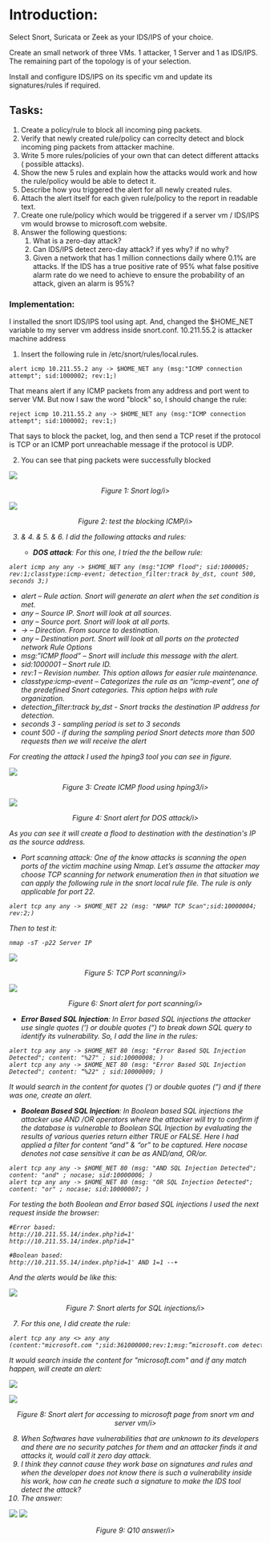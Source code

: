 # Introduction:

Select Snort, Suricata or Zeek as your IDS/IPS of your choice. 

Create an small network of three VMs. 1 attacker, 1 Server and 1 as IDS/IPS. The remaining part of the topology is of your selection. 

Install and configure IDS/IPS on its specific vm and update its signatures/rules if required. 

## Tasks: 

1. Create a policy/rule to block all incoming ping packets.
2. Verify that newly created rule/policy can correclty detect and block incoming ping packets from attacker machine.
3. Write 5 more rules/policies of your own that can detect different attacks ( possible attacks). 
4. Show the new 5 rules and explain how the attacks would work and how the rule/policy would be able to detect it.
5. Describe how you triggered the alert for all newly created rules.
6. Attach the alert itself for each given rule/policy to the report in readable text.
7. Create one rule/policy which would be triggered if a server vm / IDS/IPS vm would browse to microsoft.com website.
8. Answer the following questions:
   1. What is a zero-day attack?
   2. Can IDS/IPS detect zero-day attack? if yes why? if no why?
   3. Given a network that has 1 million connections daily where 0.1% are attacks. If the IDS has a true positive rate of 95% what false positive alarm rate do we need to achieve to ensure the probability of an attack, given an alarm is 95%?



### Implementation:

I installed the snort IDS/IPS tool using apt.
And, changed the $HOME_NET variable to my server vm address inside snort.conf. 10.211.55.2 is attacker machine address

1. Insert the following rule in /etc/snort/rules/local.rules.

```
alert icmp 10.211.55.2 any -> $HOME_NET any (msg:"ICMP connection attempt"; sid:1000002; rev:1;)
```
That means alert if any ICMP packets from any address and port went to server VM. But now I saw the word "block" so, I should change the rule:

```
reject icmp 10.211.55.2 any -> $HOME_NET any (msg:"ICMP connection attempt"; sid:1000002; rev:1;)
```

That says to block the packet, log, and then send a TCP reset if the protocol is TCP or an ICMP port unreachable message if the protocol is UDP.

2. You can see that ping packets were successfully blocked



![](https://i.imgur.com/C1JrB4L.png)
<p align = "center">
  <i>Figure 1: Snort log/i>
 </p>

![](https://i.imgur.com/AgRp3lr.png)
<p align = "center">
  <i>Figure 2: test the blocking ICMP/i>
 </p>




3. & 4. & 5. & 6. I did the following attacks and rules:

    - **DOS attack**: For this one, I tried the the bellow rule:
        
```
alert icmp any any -> $HOME_NET any (msg:"ICMP flood"; sid:1000005; rev:1;classtype:icmp-event; detection_filter:track by_dst, count 500, seconds 3;)
```


* alert – Rule action. Snort will generate an alert when the set condition is met.
* any – Source IP. Snort will look at all sources.
* any – Source port. Snort will look at all ports.
* -> – Direction. From source to destination.
* any – Destination port. Snort will look at all ports on the protected network Rule Options
* msg:”ICMP flood” – Snort will include this message with the alert.
* sid:1000001 – Snort rule ID. 
* rev:1 – Revision number. This option allows for easier rule maintenance.
* classtype:icmp-event – Categorizes the rule as an “icmp-event”, one of the predefined Snort categories. This option helps with rule organization.
* detection_filter:track by_dst -  Snort tracks the destination IP address for detection.
* seconds 3 - sampling period is set to 3 seconds
* count 500 - if during the sampling period Snort detects more than 500 requests then we will receive the alert

For creating the attack I used the hping3 tool you can see in figure.




![](https://i.imgur.com/4QB2XQg.png)
<p align = "center">
  <i>Figure 3: Create ICMP flood using hping3/i>
 </p>

![](https://i.imgur.com/sI33itx.png)
<p align = "center">
  <i>Figure 4: Snort alert for DOS attack/i>
 </p>



As you can see it will create a flood to destination with the destination's IP as the source address.

- *Port scanning attack:* One of the know attacks is scanning the open ports of the victim machine using Nmap. Let’s assume the attacker may choose TCP scanning for network enumeration then in that situation we can apply the following rule in the snort local rule file. The rule is only applicable for port 22.

```
alert tcp any any -> $HOME_NET 22 (msg: "NMAP TCP Scan";sid:10000004; rev:2;)
```

Then to test it:

```
nmap -sT -p22 Server IP
```



![](https://i.imgur.com/JXM7el1.png)
<p align = "center">
  <i>Figure 5: TCP Port scanning/i>
 </p>

![](https://i.imgur.com/1EinjRQ.png)
<p align = "center">
  <i>Figure 6: Snort alert for port scanning/i>
 </p>




- **Error Based SQL Injection**: In Error based SQL injections the attacker use single quotes (‘) or double quotes (“) to break down SQL query to identify its vulnerability. So, I add the line in the rules:

```
alert tcp any any -> $HOME_NET 80 (msg: "Error Based SQL Injection Detected"; content: "%27" ; sid:10000008; )
alert tcp any any -> $HOME_NET 80 (msg: "Error Based SQL Injection Detected"; content: “%22" ; sid:10000009; )
```
It would search in the content for quotes (‘) or double quotes (“) and if there was one, create an alert.


- **Boolean Based SQL Injection**: In Boolean based SQL injections the attacker use AND /OR  operators where the attacker will try to confirm if the database is vulnerable to Boolean SQL Injection by evaluating the results of various queries return either TRUE or FALSE. Here I had applied a filter for content “and” & “or” to be captured. Here nocase denotes not case sensitive it can be as AND/and, OR/or.

```
alert tcp any any -> $HOME_NET 80 (msg: "AND SQL Injection Detected"; content: "and" ; nocase; sid:10000006; )
alert tcp any any -> $HOME_NET 80 (msg: "OR SQL Injection Detected"; content: "or" ; nocase; sid:10000007; )
```

For testing the both Boolean and Error based SQL injections I used the next request inside the browser:

```
#Error based:
http://10.211.55.14/index.php?id=1'
http://10.211.55.14/index.php?id=1"

#Boolean based:
http://10.211.55.14/index.php?id=1' AND 1=1 --+

```

And the alerts would be like this:



![](https://i.imgur.com/MKJr6bh.png)
<p align = "center">
  <i>Figure 7: Snort alerts for SQL injections/i>
 </p>




7. For this one, I did create the rule:

```
alert tcp any any <> any any (content:"microsoft.com ";sid:361000000;rev:1;msg:”microsoft.com detected";)
```

It would search inside the content for "microsoft.com" and if any match happen, will create an alert:



![](https://i.imgur.com/NJXOa84.png)

![](https://i.imgur.com/SLKkMo5.png)
<p align = "center">
  <i>Figure 8: Snort alert for accessing to microsoft page from snort vm and server vm/i>
 </p>


8. When Softwares have vulnerabilities that are unknown to its developers and there are no security patches for them and an attacker finds it and attacks it, would call it zero day attack.
9. I think they cannot cause they work base on signatures and rules and when the developer does not know there is such a vulnerability inside his work, how can he create such a signature to make the IDS tool detect the attack? 
10. The answer:


![](https://i.imgur.com/2thOS3C.jpg)
![](https://i.imgur.com/6WEiHo9.jpg)

<p align = "center">
  <i>Figure 9: Q10 answer/i>
 </p>




